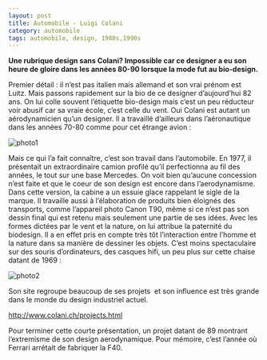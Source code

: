 ```yaml
---
layout: post
title: Automobile - Luigi Colani
category: automobile
tags: automobile, design, 1980s,1990s
---
```

**Une rubrique design sans Colani? Impossible car ce designer a eu son heure de gloire dans les années 80-90 lorsque la mode fut au bio-design.**

Premier détail : il n’est pas italien mais allemand et son vrai prénom est Luitz. Mais passons rapidement sur la bio de ce designer d’aujourd’hui 82 ans.
On lui colle souvent l’étiquette bio-design mais c’est un peu réducteur voir abusif car sa vraie école, c’est celle du vent. Oui Colani est autant un aérodynamicien qu’un designer. Il a travaillé d’ailleurs dans l’aéronautique dans les années 70-80 comme pour cet étrange avion :

![photo1](https://upload.wikimedia.org/wikipedia/commons/0/02/Marl03.JPG)

Mais ce qui l’a fait connaître, c’est son travail dans l’automobile. En 1977, il présentait un extraordinaire camion profilé qu’il perfectionna au fil des années, le tout sur une base Mercedes.
On voit bien qu’aucune concession n’est faite et que le coeur de son design est encore dans l’aerodynamisme. Dans cette version, la cabine a un essuie glace rappelant le sigle de la marque. Il travaille aussi à l’élaboration de produits bien éloignés des transports, comme l’appareil photo Canon T90, même si ce n’est pas son dessin final qui est retenu mais seulement une partie de ses idées.
Avec les formes dictées par le vent et la nature, on lui attribue la paternité du biodesign. Il a en effet pris en compte très tôt l’interaction entre l’homme et la nature dans sa manière de dessiner les objets. C’est moins spectaculaire sur des souris d’ordinateurs, des casques hifi, un peu plus sur cette chaise datant de 1969 :

![photo2](https://filedn.eu/llqi9IBxlYouGRXYG2xlROb/img/2010/colanichair.jpg)

Son site regroupe beaucoup de ses projets  et son influence est très grande dans le monde du design industriel actuel.

<a href="http://www.colani.ch/projects.html">http://www.colani.ch/projects.html</a>

Pour terminer cette courte présentation, un projet datant de 89 montrant l’extremisme de son design aerodynamique. Pour mémoire, c’est l’année où Ferrari arrétait de fabriquer la F40.<img class="alignnone" src="https://upload.wikimedia.org/wikipedia/commons/a/a5/LuigiColani-DesignTrucks.jpg" alt="" />


